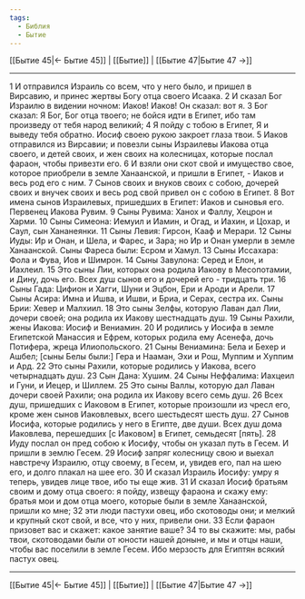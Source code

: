 ```yaml
---
tags:
  - Библия
  - Бытие
---
```

[[Бытие 45|← Бытие 45]] | [[Бытие]] | [[Бытие 47|Бытие 47 →]]

---
1 И отправился Израиль со всем, что у него было, и пришел в Вирсавию, и принес жертвы Богу отца своего Исаака.
2 И сказал Бог Израилю в видении ночном: Иаков! Иаков! Он сказал: вот я.
3 Бог сказал: Я Бог, Бог отца твоего; не бойся идти в Египет, ибо там произведу от тебя народ великий;
4 Я пойду с тобою в Египет, Я и выведу тебя обратно. Иосиф своею рукою закроет глаза твои.
5 Иаков отправился из Вирсавии; и повезли сыны Израилевы Иакова отца своего, и детей своих, и жен своих на колесницах, которые послал фараон, чтобы привезти его.
6 И взяли они скот свой и имущество свое, которое приобрели в земле Ханаанской, и пришли в Египет, - Иаков и весь род его с ним.
7 Сынов своих и внуков своих с собою, дочерей своих и внучек своих и весь род свой привел он с собою в Египет.
8 Вот имена сынов Израилевых, пришедших в Египет: Иаков и сыновья его. Первенец Иакова Рувим.
9 Сыны Рувима: Ханох и Фаллу, Хецрон и Харми.
10 Сыны Симеона: Иемуил и Иамин, и Огад, и Иахин, и Цохар, и Саул, сын Хананеянки.
11 Сыны Левия: Гирсон, Кааф и Мерари.
12 Сыны Иуды: Ир и Онан, и Шела, и Фарес, и Зара; но Ир и Онан умерли в земле Ханаанской. Сыны Фареса были: Есром и Хамул.
13 Сыны Иссахара: Фола и Фува, Иов и Шимрон.
14 Сыны Завулона: Серед и Елон, и Иахлеил.
15 Это сыны Лии, которых она родила Иакову в Месопотамии, и Дину, дочь его. Всех душ сынов его и дочерей его - тридцать три.
16 Сыны Гада: Цифион и Хагги, Шуни и Эцбон, Ери и Ароди и Арели.
17 Сыны Асира: Имна и Ишва, и Ишви, и Бриа, и Серах, сестра их. Сыны Брии: Хевер и Малхиил.
18 Это сыны Зелфы, которую Лаван дал Лии, дочери своей; она родила их Иакову шестнадцать душ.
19 Сыны Рахили, жены Иакова: Иосиф и Вениамин.
20 И родились у Иосифа в земле Египетской Манассия и Ефрем, которых родила ему Асенефа, дочь Потифера, жреца Илиопольского.
21 Сыны Вениамина: Бела и Бехер и Ашбел; [сыны Белы были:] Гера и Нааман, Эхи и Рош, Муппим и Хуппим и Ард.
22 Это сыны Рахили, которые родились у Иакова, всего четырнадцать душ.
23 Сын Дана: Хушим.
24 Сыны Неффалима: Иахцеил и Гуни, и Иецер, и Шиллем.
25 Это сыны Валлы, которую дал Лаван дочери своей Рахили; она родила их Иакову всего семь душ.
26 Всех душ, пришедших с Иаковом в Египет, которые произошли из чресл его, кроме жен сынов Иаковлевых, всего шестьдесят шесть душ.
27 Сынов Иосифа, которые родились у него в Египте, две души. Всех душ дома Иаковлева, перешедших [с Иаковом] в Египет, семьдесят [пять].
28 Иуду послал он пред собою к Иосифу, чтобы он указал путь в Гесем. И пришли в землю Гесем.
29 Иосиф запряг колесницу свою и выехал навстречу Израилю, отцу своему, в Гесем, и, увидев его, пал на шею его, и долго плакал на шее его.
30 И сказал Израиль Иосифу: умру я теперь, увидев лице твое, ибо ты еще жив.
31 И сказал Иосиф братьям своим и дому отца своего: я пойду, извещу фараона и скажу ему: братья мои и дом отца моего, которые были в земле Ханаанской, пришли ко мне;
32 эти люди пастухи овец, ибо скотоводы они; и мелкий и крупный скот свой, и все, что у них, привели они.
33 Если фараон призовет вас и скажет: какое занятие ваше?
34 то вы скажите: мы, рабы твои, скотоводами были от юности нашей доныне, и мы и отцы наши, чтобы вас поселили в земле Гесем. Ибо мерзость для Египтян всякий пастух овец.

---
[[Бытие 45|← Бытие 45]] | [[Бытие]] | [[Бытие 47|Бытие 47 →]]
